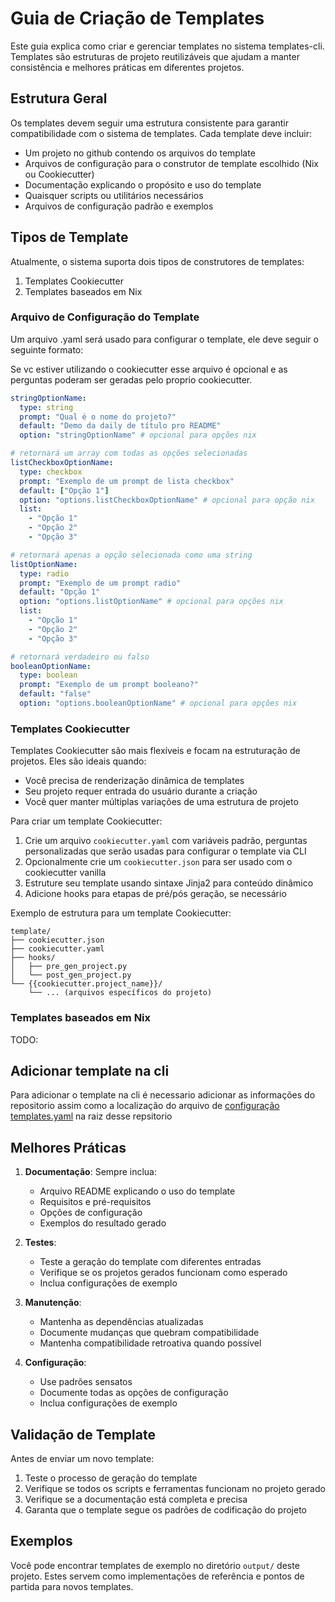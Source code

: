 # Guia de Criação de Templates

Este guia explica como criar e gerenciar templates no sistema templates-cli. Templates são estruturas de projeto reutilizáveis que ajudam a manter consistência e melhores práticas em diferentes projetos.

## Estrutura Geral

Os templates devem seguir uma estrutura consistente para garantir compatibilidade com o sistema de templates. Cada template deve incluir:

- Um projeto no github contendo os arquivos do template
- Arquivos de configuração para o construtor de template escolhido (Nix ou Cookiecutter)
- Documentação explicando o propósito e uso do template
- Quaisquer scripts ou utilitários necessários
- Arquivos de configuração padrão e exemplos

## Tipos de Template

Atualmente, o sistema suporta dois tipos de construtores de templates:

1. Templates Cookiecutter
2. Templates baseados em Nix


### Arquivo de Configuração do Template

Um arquivo .yaml será usado para configurar o template, ele deve seguir o seguinte formato:

Se vc estiver utilizando o cookiecutter esse arquivo é opcional e as perguntas poderam ser geradas pelo proprio cookiecutter.

```yaml
stringOptionName:
  type: string
  prompt: "Qual é o nome do projeto?"
  default: "Demo da daily de título pro README"
  option: "stringOptionName" # opcional para opções nix

# retornará um array com todas as opções selecionadas
listCheckboxOptionName:
  type: checkbox
  prompt: "Exemplo de um prompt de lista checkbox"
  default: ["Opção 1"]
  option: "options.listCheckboxOptionName" # opcional para opção nix
  list:
    - "Opção 1"
    - "Opção 2"
    - "Opção 3"

# retornará apenas a opção selecionada como uma string
listOptionName:
  type: radio
  prompt: "Exemplo de um prompt radio"
  default: "Opção 1"
  option: "options.listOptionName" # opcional para opções nix
  list:
    - "Opção 1"
    - "Opção 2"
    - "Opção 3"

# retornará verdadeiro ou falso
booleanOptionName:
  type: boolean
  prompt: "Exemplo de um prompt booleano?"
  default: "false"
  option: "options.booleanOptionName" # opcional para opções nix
```


### Templates Cookiecutter

Templates Cookiecutter são mais flexíveis e focam na estruturação de projetos. Eles são ideais quando:

- Você precisa de renderização dinâmica de templates
- Seu projeto requer entrada do usuário durante a criação
- Você quer manter múltiplas variações de uma estrutura de projeto

Para criar um template Cookiecutter:

1. Crie um arquivo `cookiecutter.yaml` com variáveis padrão, perguntas personalizadas que serão usadas para configurar o template via CLI
2. Opcionalmente crie um `cookiecutter.json` para ser usado com o cookiecutter vanilla
3. Estruture seu template usando sintaxe Jinja2 para conteúdo dinâmico
4. Adicione hooks para etapas de pré/pós geração, se necessário

Exemplo de estrutura para um template Cookiecutter:
```
template/
├── cookiecutter.json
├── cookiecutter.yaml
├── hooks/
│   ├── pre_gen_project.py
│   └── post_gen_project.py
└── {{cookiecutter.project_name}}/
    └── ... (arquivos específicos do projeto)
```

### Templates baseados em Nix

TODO:



## Adicionar template na cli

Para adicionar o template na cli é necessario adicionar as informações do repositorio assim como a localização do arquivo de [configuração templates.yaml](../templates.yaml) na raiz desse repsitorio

## Melhores Práticas

1. **Documentação**: Sempre inclua:
   - Arquivo README explicando o uso do template
   - Requisitos e pré-requisitos
   - Opções de configuração
   - Exemplos do resultado gerado

2. **Testes**:
   - Teste a geração do template com diferentes entradas
   - Verifique se os projetos gerados funcionam como esperado
   - Inclua configurações de exemplo

3. **Manutenção**:
   - Mantenha as dependências atualizadas
   - Documente mudanças que quebram compatibilidade
   - Mantenha compatibilidade retroativa quando possível

4. **Configuração**:
   - Use padrões sensatos
   - Documente todas as opções de configuração
   - Inclua configurações de exemplo

## Validação de Template

Antes de enviar um novo template:

1. Teste o processo de geração do template
2. Verifique se todos os scripts e ferramentas funcionam no projeto gerado
3. Verifique se a documentação está completa e precisa
4. Garanta que o template segue os padrões de codificação do projeto

## Exemplos

Você pode encontrar templates de exemplo no diretório `output/` deste projeto. Estes servem como implementações de referência e pontos de partida para novos templates.